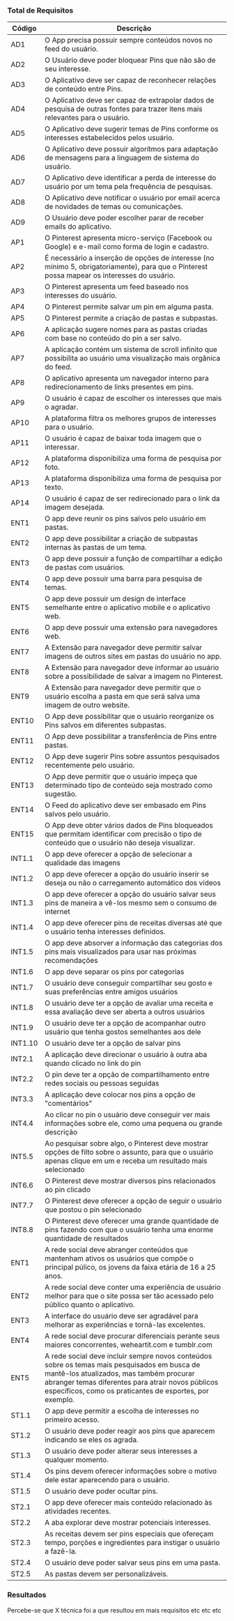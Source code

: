 ### Total de Requisitos

| Código | Descrição |
|--|--|
| AD1 | O App precisa possuir sempre conteúdos novos no feed do usuário. |
| AD2 | O Usuário deve poder bloquear Pins que não são de seu interesse.|
| AD3 | O Aplicativo deve ser capaz de reconhecer relações de conteúdo entre Pins.|
| AD4 | O Aplicativo deve ser capaz de extrapolar dados de pesquisa de outras fontes para trazer itens mais relevantes para o usuário.|
| AD5 | O Aplicativo deve sugerir temas de Pins conforme os interesses estabelecidos pelos usuário. |
| AD6 | O Aplicativo deve possuir algorítmos para adaptação de mensagens para a linguagem de sistema do usuário. |
| AD7 | O Aplicativo deve identificar a perda de interesse do usuário por um tema pela frequência de pesquisas.|
| AD8 | O Aplicativo deve notificar o usuário por email acerca de novidades de temas ou comunicações. |
| AD9 | O Usuário deve poder escolher parar de receber emails do aplicativo. |
| AP1 | O Pinterest apresenta micro-serviço (Facebook ou Google) e e-mail como forma de login e cadastro. |
| AP2 | É necessário a inserção de opções de interesse (no mínimo 5, obrigatoriamente), para que o Pinterest possa mapear os interesses do usuário. |
| AP3| O Pinterest apresenta um feed baseado nos interesses do usuário. |
| AP4 | O Pinterest permite salvar um pin em alguma pasta. |
| AP5 | O Pinterest permite a criação de pastas e subpastas. |
| AP6 | A aplicação sugere nomes para as pastas criadas com base no conteúdo do pin a ser salvo. |
| AP7 | A aplicação contém um sistema de scroll infinito que possibilita ao usuário uma visualização mais orgânica do feed. |
| AP8 | O aplicativo apresenta um navegador interno para redirecionamento de links presentes em pins. |
| AP9 | O usuário é capaz de escolher os interesses que mais o agradar. |
| AP10 | A plataforma filtra os melhores grupos de interesses para o usuário. |
| AP11 | O usuário é capaz de baixar toda imagem que o interessar. |
| AP12 | A plataforma disponibiliza uma forma de pesquisa por foto. |
| AP13 | A plataforma disponibiliza uma forma de pesquisa por texto. |
| AP14 | O usuário é capaz de ser redirecionado para o link da imagem desejada. |
| ENT1 | O app deve reunir os pins salvos pelo usuário em pastas.|
| ENT2 | O app deve possibilitar a criação de subpastas internas às pastas de um tema. |
| ENT3 | O app deve possuir a função de compartilhar a edição de pastas com usuários. |
| ENT4 | O app deve possuir uma barra para pesquisa de temas. |
| ENT5 | O app deve possuir um design de interface semelhante entre o aplicativo mobile e o aplicativo web. |
| ENT6 | O app deve possuir uma extensão para navegadores web. |
| ENT7 | A Extensão para navegador deve permitir salvar imagens de outros sites em pastas do usuário no app.|
| ENT8 | A Extensão para navegador deve informar ao usuário sobre a possibilidade de salvar a imagem no Pinterest. |
| ENT9 | A Extensão para navegador deve permitir que o usuário escolha a pasta em que será salva uma imagem de outro website. |
| ENT10 | O App deve possibilitar que o usuário reorganize os Pins salvos em diferentes subpastas. |
| ENT11 | O App deve possibilitar a transferência de Pins entre pastas. |
| ENT12 | O App deve sugerir Pins sobre assuntos pesquisados recentemente pelo usuário. |
| ENT13 | O App deve permitir que o usuário impeça que determinado tipo de conteúdo seja mostrado como sugestão. |
| ENT14 | O Feed do aplicativo deve ser embasado em Pins salvos pelo usuário. |
| ENT15 | O App deve obter vários dados de Pins bloqueados que permitam identificar com precisão o tipo de conteúdo que o usuário não deseja visualizar.|
|INT1.1 | O app deve oferecer a opção de selecionar a qualidade das imagens|
| INT1.2 | O app deve oferecer a opção do usuário inserir se deseja ou não o carregamento automático dos vídeos|
| INT1.3 | O app deve oferecer a opção do usuário salvar seus pins de maneira a vê-los mesmo sem o consumo de internet|
| INT1.4 | O app deve oferecer pins de receitas diversas até que o usuário tenha interesses definidos. |
| INT1.5 | O app deve absorver a informação das categorias dos pins mais visualizados para usar nas próximas recomendações  |
| INT1.6 | O app deve separar os pins por categorias |
| INT1.7 | O usuário deve conseguir compartilhar seu gosto e suas preferências entre amigos usuários|
| INT1.8 | O usuário deve ter a opção de avaliar uma receita e essa avaliação deve ser aberta a outros usuários |
| INT1.9 | O usuário deve ter a opção de acompanhar outro usuário que tenha gostos semelhantes aos dele |
| INT1.10 | O usuário deve ter a opção de salvar pins |
|INT2.1 | A aplicação deve direcionar o usuário à outra aba quando clicado no link do pin|
| INT2.2 |O pin deve ter a opção de compartilhamento entre redes sociais ou pessoas seguidas|
| INT3.3 | A aplicação deve colocar nos pins a opção de "comentários"|
| INT4.4 | Ao clicar no pin o usuário deve conseguir ver mais informações sobre ele, como uma pequena ou grande descrição |
| INT5.5 | Ao pesquisar sobre algo, o Pinterest deve mostrar opções de filto sobre o assunto, para que o usuário apenas clique em um e receba um resultado mais selecionado |
| INT6.6 | O Pinterest deve mostrar diversos pins relacionados ao pin clicado |
| INT7.7 | O Pinterest deve oferecer a opção de seguir o usuário que postou o pin selecionado|
| INT8.8 | O Pinterest deve oferecer uma grande quantidade de pins fazendo com que o usuário tenha uma enorme quantidade de resultados |
| ENT1 | A rede social deve abranger conteúdos que mantenham ativos os usuários que compõe o principal púlico, os jovens da faixa etária de 16 a 25 anos.|
| ENT2 | A rede social deve conter uma experiência de usuário melhor para que o site possa ser tão acessado pelo público quanto o aplicativo. |
| ENT3 | A interface do usuário deve ser agradável para melhorar as experiências e torná-las excelentes. |
| ENT4 | A rede social deve procurar diferenciais perante seus maiores concorrentes, weheartit.com e tumblr.com |
| ENT5 | A rede social deve incluir sempre novos conteúdos sobre os temas mais pesquisados em busca de mantê-los atualizados, mas também procurar abranger temas diferentes para atrair novos públicos específicos, como os praticantes de esportes, por exemplo. |
| ST1.1 | O app deve permitir a escolha de interesses no primeiro acesso. |
| ST1.2 | O usuário deve poder reagir aos pins que aparecem indicando se eles os agrada. |
| ST1.3 | O usuário deve poder alterar seus interesses a qualquer momento. |
| ST1.4 | Os pins devem oferecer informações sobre o motivo dele estar aparecendo para o usuário. |
| ST1.5 | O usuário deve poder ocultar pins. |
| ST2.1 | O app deve oferecer mais conteúdo relacionado às atividades recentes. |
| ST2.2 | A aba explorar deve mostrar potenciais interesses. |
| ST2.3 | As receitas devem ser pins especiais que ofereçam tempo, porções e ingredientes para instigar o usuário a fazê-la. |
| ST2.4 | O usuário deve poder salvar seus pins em uma pasta. |
| ST2.5 | As pastas devem ser personalizáveis. |


### Resultados

Percebe-se que X técnica foi a que resultou em mais requisitos etc etc etc
